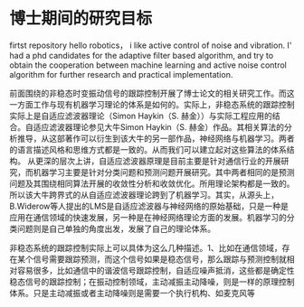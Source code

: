 # 博士期间的研究目标
firtst repository
hello robotics， i like active control of noise and vibration. I' had a phd candidates for the adaptive filter based algorithm, and try to obtain the cooperation between machine learning and active noise control algorithm for further research and practical implementation.

前面围绕的非稳态时变振动信号的跟踪控制开展了博士论文的相关研究工作。而这一方面工作与现有机器学习理论的体系是如何的。实际上，非稳态系统的跟踪控制实际上是自适应滤波器理论（Simon Haykin（S. 赫金））与实际工程应用的结合。自适应滤波器理论参见大牛Simon Haykin（S. 赫金）作品。其相关算法的分析推导，从这部著作可以衍生到该大牛的另一部作品，神经网络与机器学习。两者的语言描述风格和思维方式都是一致的。从而我们可以建立起对这些算法的体系结构。
    从更深的层次上讲，自适应滤波器原理是目前主要是针对通信行业的开展研究，而机器学习主要是针对分类问题和预测问题开展研究。其中两者相同的是预测问题及其围绕相同算法开展的收敛性分析和收敛优化。所用理论架构都是一致的。所以该大牛跨界式的从自适应滤波器理论跨到了机器学习。其实，从源头上，B.Widerow等人提出的LMS是自适应滤波器与神经网络的原始基础，只是一种是应用在通信领域的快速发展，另一种是在神经网络理论方面的发展。机器学习的分类问题则是自己单独的角度出发，发展了自己的理论体系。
    
   非稳态系统的跟踪控制实际上可以具体为这么几种描述。1、比如在通信领域，存在某个信号需要跟踪预测，而这个信号如果是稳态信号，那么跟踪与预测控制就相对容易很多，比如通信中的谐波信号跟踪控制，自适应噪声抵消，这些都是确定性稳态信号的跟踪控制；在振动控制领域，主动减振主动降噪，则是一样的原理控制体系。只是主动减振或者主动降噪则是需要一个执行机构、如麦克风等
